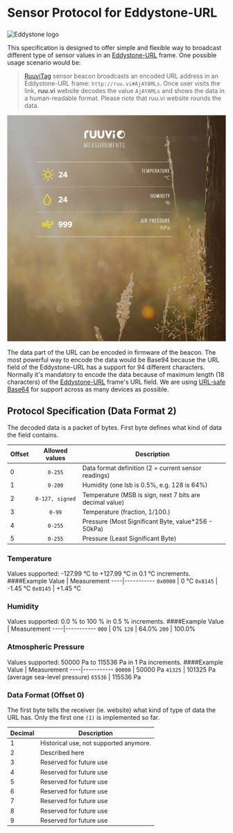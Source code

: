 # Sensor Protocol for Eddystone-URL

<img src="https://github.com/google/eddystone/blob/master/branding/assets/png/EddyStone_final-01.png" alt="Eddystone logo" width="300px" align="middle">

This specification is designed to offer simple and flexible way to broadcast different type of sensor values in an [Eddystone-URL](https://github.com/google/eddystone/tree/master/eddystone-url) frame. One possible usage scenario would be:

> [RuuviTag](http://ruuvitag.com) sensor beacon broadcasts an encoded URL address in an Eddystone-URL frame: `http://ruu.vi#AjAYAMLs`. Once user visits the link, **ruu.vi** website decodes the value `AjAYAMLs` and shows the data in a human-readable format.  Please note that ruu.vi website rounds the data. 

[![Ruuvi Measurements](./images/website2.png)](http://ruuvi.com)

The data part of the URL can be encoded in firmware of the beacon. The most powerful way to encode the data would be Base94 because the URL field of the Eddystone-URL has a support for 94 different characters. Normally it's mandatory to encode the data because of maximum length (18 characters) of the [Eddystone-URL](https://github.com/google/eddystone/tree/master/eddystone-url) frame's URL field. We are using [URL-safe Base64](https://tools.ietf.org/html/rfc4648#page-7) for support across as many devices as possible.

## Protocol Specification (Data Format 2)

The decoded data is a packet of bytes. First byte defines what kind of data the field contains.

Offset | Allowed values | Description
-----|:-----:|-----------
 0 | `0-255` | Data format definition (2 = current sensor readings)
 1 | `0-200` | Humidity (one lsb is 0.5%, e.g. 128 is 64%)
 2 | `0-127, signed` | Temperature (MSB is sign, next 7 bits are decimal value)
 3 | `0-99` | Temperature (fraction, 1/100.)
 4 | `0-255` | Pressure (Most Significant Byte, value\*256 - 50kPa)
 5 | `0-255` | Pressure (Least Significant Byte)

### Temperature
Values supported: -127.99 °C to +127.99 °C in 0.1 °C increments.
####Example
Value | Measurement
----|-----------
 `0x0000` | 0 °C
 `0x8145` | -1.45 °C
 `0x0145` | +1.45 °C

### Humidity
Values supported: 0.0 % to 100 % in 0.5 % increments.
####Example
Value | Measurement
----|-----------
 `000` | 0%
 `128` | 64.0%
 `200` | 100.0%

### Atmospheric Pressure
Values supported: 50000 Pa to 115536 Pa in 1 Pa increments.
####Example
Value | Measurement
----|-----------
 `00000` | 50000 Pa
 `41325` | 101325 Pa (average sea-level pressure)
 `65536` | 115536 Pa
 


### Data Format (Offset 0)
The first byte tells the receiver (ie. website) what kind of type of data the URL has. Only the first one `(1)` is implemented so far.

Decimal | Description
----|-----------
 1 | Historical use, not supported anymore. 
 2 | Described here
 3 | Reserved for future use
 4 | Reserved for future use
 5 | Reserved for future use
 6 | Reserved for future use
 7 | Reserved for future use
 8 | Reserved for future use
 9 | Reserved for future use
 
